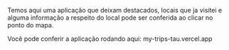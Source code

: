 Temos aqui uma aplicação que deixam destacados, locais que ja visitei e alguma informação a respeito do local pode ser conferida ao clicar no ponto do mapa. 

Você pode conferir a aplicação rodando aqui: my-trips-tau.vercel.app
